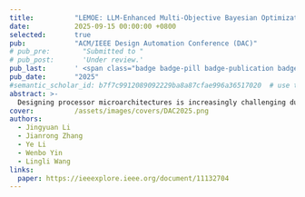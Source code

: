 ```yaml
---
title:          "LEMOE: LLM-Enhanced Multi-Objective Bayesian Optimization for Microarchitecture Exploration"
date:           2025-09-15 00:00:00 +0800
selected:       true
pub:            "ACM/IEEE Design Automation Conference (DAC)"
# pub_pre:        "Submitted to "
# pub_post:       'Under review.'
pub_last:       ' <span class="badge badge-pill badge-publication badge-success">CCF-A</span>'
pub_date:       "2025"
#semantic_scholar_id: b7f7c9912089092229ba8a87cfae996a36517020  # use this to retrieve citation count
abstract: >-
  Designing processor microarchitectures is increasingly challenging due to a vast design space and the need to balance multiple metrics. Traditional algorithm-driven design space exploration (DSE) approaches often struggle to incorporate the extensive domain knowledge of expert architects. To address this, we introduce LEMOE, a multi-objective microarchitecture optimization framework that leverages large language model (LLM) to enhance an implicit Bayesian model. LEMOE features a program-aware warm-up phase utilizing LLM and LLVM to produce an initial design set with rich prior knowledge. By harnessing LLM’s contextual learning, our approach improves surrogate modeling and sampling under sparse data conditions. Experiment results show that LEMOE achieves a $22.8 \%$ improvement in energy efficiency with the same number of iterations and a $2.9 \times$ runtime speedup for the same target compared to prior works.
cover:          /assets/images/covers/DAC2025.png
authors:
  - Jingyuan Li 
  - Jianrong Zhang
  - Ye Li
  - Wenbo Yin
  - Lingli Wang
links:
  paper: https://ieeexplore.ieee.org/document/11132704
---
```

